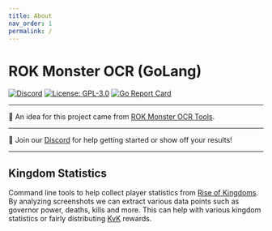 ```yaml
---
title: About
nav_order: 1
permalink: /
---
```


# ROK Monster OCR (GoLang)

[![Discord](https://img.shields.io/discord/768180228710465598?label=Discord&logo=discord&logoColor=%23ffffff)](https://discord.gg/drhxwVQ) 
[![License: GPL-3.0](https://img.shields.io/github/license/rokmonster/ocr)](https://opensource.org/licenses/GPL-3.0)
[![Go Report Card](https://goreportcard.com/badge/github.com/rokmonster/ocr?style=flat-square)](https://goreportcard.com/report/github.com/rokmonster/ocr)


---

👋 An idea for this project came from [ROK Monster OCR Tools](https://github.com/carmelosantana/rok-monster-ocr).

---

👋 Join our [Discord](https://discord.gg/drhxwVQ) for help getting started or show off your results!

---

## Kingdom Statistics

Command line tools to help collect player statistics from [Rise of Kingdoms](https://rok.lilithgames.com/en). By analyzing screenshots we can extract various data points such as governor power, deaths, kills and more. This can help with various kingdom statistics or fairly distributing [KvK](https://rok.guide/the-lost-kingdom-kvk/) rewards.

